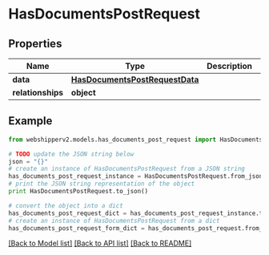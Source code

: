 # HasDocumentsPostRequest


## Properties
Name | Type | Description | Notes
------------ | ------------- | ------------- | -------------
**data** | [**HasDocumentsPostRequestData**](HasDocumentsPostRequestData.md) |  | [optional] 
**relationships** | **object** |  | [optional] 

## Example

```python
from webshipperv2.models.has_documents_post_request import HasDocumentsPostRequest

# TODO update the JSON string below
json = "{}"
# create an instance of HasDocumentsPostRequest from a JSON string
has_documents_post_request_instance = HasDocumentsPostRequest.from_json(json)
# print the JSON string representation of the object
print HasDocumentsPostRequest.to_json()

# convert the object into a dict
has_documents_post_request_dict = has_documents_post_request_instance.to_dict()
# create an instance of HasDocumentsPostRequest from a dict
has_documents_post_request_form_dict = has_documents_post_request.from_dict(has_documents_post_request_dict)
```
[[Back to Model list]](../README.md#documentation-for-models) [[Back to API list]](../README.md#documentation-for-api-endpoints) [[Back to README]](../README.md)


